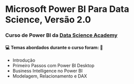 # Microsoft Power BI Para Data Science, Versão 2.0 
### Curso de Power BI da [Data Science Academy](https://www.datascienceacademy.com.br/course?courseid=microsoft-power-bi-para-data-science) 
#### :computer: Temas abordados durante o curso foram: :rocket: 
- Introdução 
- Primeiro Passos com Power BI Desktop 
- Business Intelligence no Power BI
- Modelagem, Relacionamento e DAX
